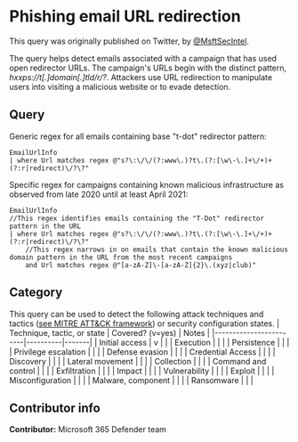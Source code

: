 # Phishing email URL redirection

This query was originally published on Twitter, by [@MsftSecIntel](https://twitter.com/MsftSecIntel).

The query helps detect emails associated with a campaign that has used open redirector URLs. The campaign's URLs begin with the distinct pattern, *hxxps://t[.]domain[.]tld/r/?*. Attackers use URL redirection to manipulate users into visiting a malicious website or to evade detection.

## Query
Generic regex for all emails containing base "t-dot" redirector pattern:
```
EmailUrlInfo
| where Url matches regex @"s?\:\/\/(?:www\.)?t\.(?:[\w\-\.]+\/+)+(?:r|redirect)\/?\?"
```
Specific regex for campaigns containing known malicious infrastructure as observed from late 2020 until at least April 2021:
```
EmailUrlInfo
//This regex identifies emails containing the "T-Dot" redirector pattern in the URL
| where Url matches regex @"s?\:\/\/(?:www\.)?t\.(?:[\w\-\.]+\/+)+(?:r|redirect)\/?\?" 
    //This regex narrows in on emails that contain the known malicious domain pattern in the URL from the most recent campaigns
    and Url matches regex @"[a-zA-Z]\-[a-zA-Z]{2}\.(xyz|club)"
```


## Category

This query can be used to detect the following attack techniques and tactics ([see MITRE ATT&CK framework](https://attack.mitre.org/)) or security configuration states.
| Technique, tactic, or state | Covered? (v=yes) | Notes |
|------------------------|----------|-------|
| Initial access | v |  |
| Execution |  |  |
| Persistence |  |  |
| Privilege escalation |  |  |
| Defense evasion |  |  |
| Credential Access |  |  |
| Discovery |  |  |
| Lateral movement |  |  |
| Collection |  |  |
| Command and control |  |  |
| Exfiltration |  |  |
| Impact |  |  |
| Vulnerability |  |  |
| Exploit |  |  |
| Misconfiguration |  |  |
| Malware, component |  |  |
| Ransomware |  |  |

## Contributor info

**Contributor:** Microsoft 365 Defender team
